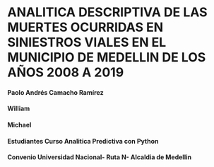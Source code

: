 # ANALITICA DESCRIPTIVA DE LAS MUERTES OCURRIDAS EN SINIESTROS VIALES EN EL MUNICIPIO DE MEDELLIN DE LOS AÑOS 2008 A 2019

#### Paolo Andrés Camacho Ramírez
#### William
#### Michael

#### Estudiantes Curso Analitica Predictiva con Python
#### Convenio Universidad Nacional- Ruta N- Alcaldia de Medellin
